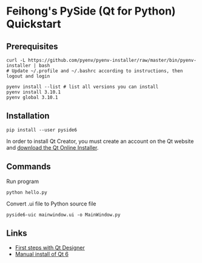 # Feihong's PySide (Qt for Python) Quickstart

## Prerequisites

    curl -L https://github.com/pyenv/pyenv-installer/raw/master/bin/pyenv-installer | bash
    # Update ~/.profile and ~/.bashrc according to instructions, then logout and login

    pyenv install --list # list all versions you can install
    pyenv install 3.10.1
    pyenv global 3.10.1

## Installation

    pip install --user pyside6

In order to install Qt Creator, you must create an account on the Qt website and [download the Qt Online Installer](https://www.qt.io/download-open-source).

## Commands

Run program

    python hello.py

Convert .ui file to Python source file

    pyside6-uic mainwindow.ui -o MainWindow.py

## Links

- [First steps with Qt Designer](https://www.pythonguis.com/tutorials/pyside6-first-steps-qt-designer/)
- [Manual install of Qt 6](https://the-codeslinger.com/2020/12/20/manual-install-of-qt6-on-linux-mint/)
